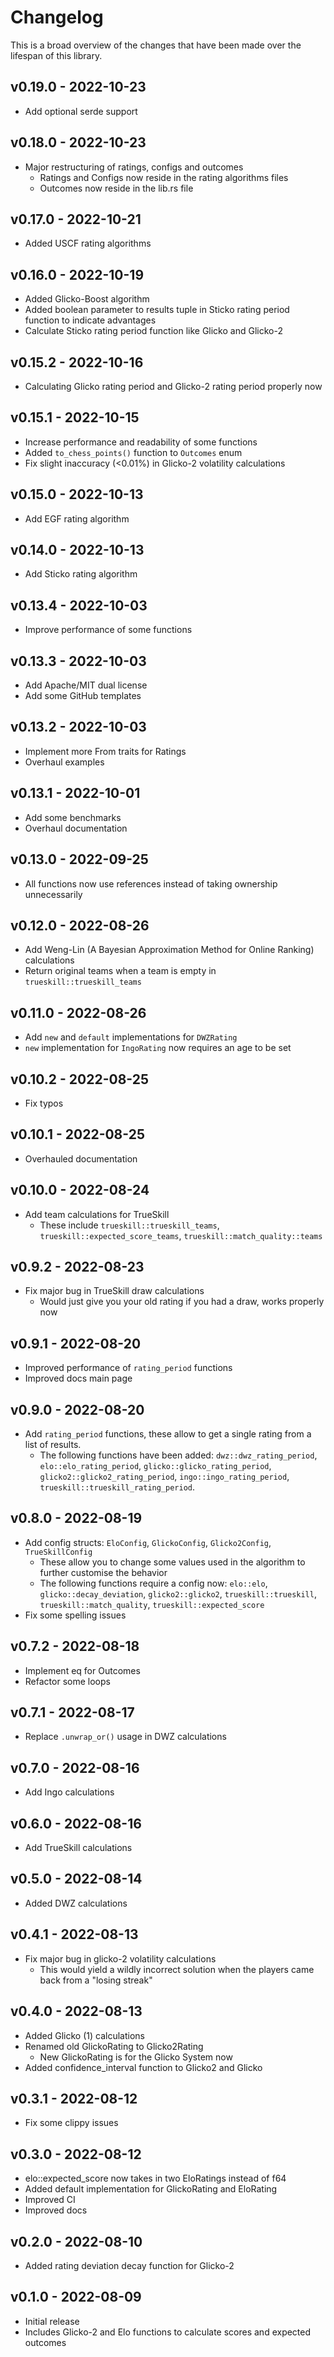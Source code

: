 # Changelog

This is a broad overview of the changes that have been made over the lifespan of this library.

## v0.19.0 - 2022-10-23

- Add optional serde support

## v0.18.0 - 2022-10-23

- Major restructuring of ratings, configs and outcomes
    - Ratings and Configs now reside in the rating algorithms files
    - Outcomes now reside in the lib.rs file

## v0.17.0 - 2022-10-21

- Added USCF rating algorithms

## v0.16.0 - 2022-10-19

- Added Glicko-Boost algorithm
- Added boolean parameter to results tuple in Sticko rating period function to indicate advantages
- Calculate Sticko rating period function like Glicko and Glicko-2

## v0.15.2 - 2022-10-16

- Calculating Glicko rating period and Glicko-2 rating period properly now

## v0.15.1 - 2022-10-15

- Increase performance and readability of some functions
- Added `to_chess_points()` function to `Outcomes` enum
- Fix slight inaccuracy (<0.01%) in Glicko-2 volatility calculations

## v0.15.0 - 2022-10-13

- Add EGF rating algorithm

## v0.14.0 - 2022-10-13

- Add Sticko rating algorithm

## v0.13.4 - 2022-10-03

- Improve performance of some functions

## v0.13.3 - 2022-10-03

- Add Apache/MIT dual license
- Add some GitHub templates

## v0.13.2 - 2022-10-03

- Implement more From traits for Ratings
- Overhaul examples

## v0.13.1 - 2022-10-01

- Add some benchmarks
- Overhaul documentation

## v0.13.0 - 2022-09-25

- All functions now use references instead of taking ownership unnecessarily

## v0.12.0 - 2022-08-26

- Add Weng-Lin (A Bayesian Approximation Method for Online Ranking) calculations
- Return original teams when a team is empty in `trueskill::trueskill_teams`

## v0.11.0 - 2022-08-26

- Add `new` and `default` implementations for `DWZRating`
- `new` implementation for `IngoRating` now requires an age to be set

## v0.10.2 - 2022-08-25

- Fix typos

## v0.10.1 - 2022-08-25

- Overhauled documentation

## v0.10.0 - 2022-08-24

- Add team calculations for TrueSkill
    - These include `trueskill::trueskill_teams`, `trueskill::expected_score_teams`, `trueskill::match_quality::teams`

## v0.9.2 - 2022-08-23

- Fix major bug in TrueSkill draw calculations
    - Would just give you your old rating if you had a draw, works properly now

## v0.9.1 - 2022-08-20

- Improved performance of `rating_period` functions
- Improved docs main page

## v0.9.0 - 2022-08-20

- Add `rating_period` functions, these allow to get a single rating from a list of results.
    - The following functions have been added: `dwz::dwz_rating_period`, `elo::elo_rating_period`, `glicko::glicko_rating_period`, `glicko2::glicko2_rating_period`, `ingo::ingo_rating_period`, `trueskill::trueskill_rating_period`.

## v0.8.0 - 2022-08-19

- Add config structs: `EloConfig`, `GlickoConfig`, `Glicko2Config`, `TrueSkillConfig`
    - These allow you to change some values used in the algorithm to further customise the behavior
    - The following functions require a config now: `elo::elo`, `glicko::decay_deviation`, `glicko2::glicko2`, `trueskill::trueskill`, `trueskill::match_quality`, `trueskill::expected_score`
- Fix some spelling issues

## v0.7.2 - 2022-08-18

- Implement eq for Outcomes
- Refactor some loops

## v0.7.1 - 2022-08-17

- Replace `.unwrap_or()` usage in DWZ calculations

## v0.7.0 - 2022-08-16

- Add Ingo calculations

## v0.6.0 - 2022-08-16

- Add TrueSkill calculations

## v0.5.0 - 2022-08-14

- Added DWZ calculations

## v0.4.1 - 2022-08-13

- Fix major bug in glicko-2 volatility calculations
    - This would yield a wildly incorrect solution when the players came back from a "losing streak"

## v0.4.0 - 2022-08-13

- Added Glicko (1) calculations
- Renamed old GlickoRating to Glicko2Rating
    - New GlickoRating is for the Glicko System now
- Added confidence_interval function to Glicko2 and Glicko

## v0.3.1 - 2022-08-12

- Fix some clippy issues

## v0.3.0 - 2022-08-12

- elo::expected_score now takes in two EloRatings instead of f64
- Added default implementation for GlickoRating and EloRating
- Improved CI
- Improved docs

## v0.2.0 - 2022-08-10

- Added rating deviation decay function for Glicko-2

## v0.1.0 - 2022-08-09

- Initial release
- Includes Glicko-2 and Elo functions to calculate scores and expected outcomes